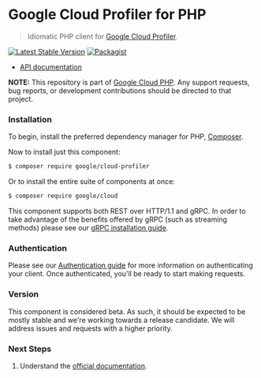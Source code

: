 # Google Cloud Profiler for PHP

> Idiomatic PHP client for [Google Cloud Profiler](https://cloud.google.com/profiler).

[![Latest Stable Version](https://poser.pugx.org/google/cloud-profiler/v/stable)](https://packagist.org/packages/google/cloud-profiler) [![Packagist](https://img.shields.io/packagist/dm/google/cloud-profiler.svg)](https://packagist.org/packages/google/cloud-profiler)

* [API documentation](http://googleapis.github.io/google-cloud-php/#/docs/cloud-profiler/latest/profiler/readme)

**NOTE:** This repository is part of [Google Cloud PHP](https://github.com/googleapis/google-cloud-php). Any
support requests, bug reports, or development contributions should be directed to
that project.

### Installation

To begin, install the preferred dependency manager for PHP, [Composer](https://getcomposer.org/).

Now to install just this component:

```sh
$ composer require google/cloud-profiler
```

Or to install the entire suite of components at once:

```sh
$ composer require google/cloud
```

This component supports both REST over HTTP/1.1 and gRPC. In order to take advantage of the benefits offered by gRPC (such as streaming methods)
please see our [gRPC installation guide](https://cloud.google.com/php/grpc).

### Authentication

Please see our [Authentication guide](https://github.com/googleapis/google-cloud-php/blob/main/AUTHENTICATION.md) for more information
on authenticating your client. Once authenticated, you'll be ready to start making requests.

### Version

This component is considered beta. As such, it should be expected to be mostly
stable and we're working towards a release candidate. We will address issues
and requests with a higher priority.

### Next Steps

1. Understand the [official documentation](https://cloud.google.com/profiler/docs).
